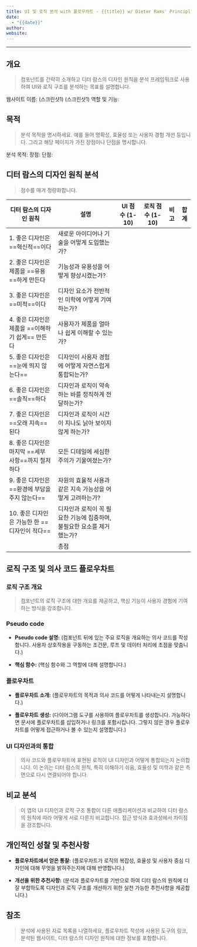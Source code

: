 ```yaml
---
title: UI 및 로직 분석 with 플로우차트 - {{title}} w/ Dieter Rams' Principles
date:
  - "{{date}}"
author: 
website:
---
```

---

## 개요
> 컴포넌트를 간략히 소개하고 디터 람스의 디자인 원칙을 분석 프레임워크로 사용하여 UI와 로직 구조를 분석하는 목표를 설명합니다.

웹사이트 이름: 
(스크린샷1)
(스크린샷1)
역할 및 기능:

## 목적
> 분석 목적을 명시하세요. 예를 들어 명확성, 효율성 또는 사용자 경험 개선 등입니다. 그리고 해당 페이지가 가진 장점이나 단점을 명시합니다. 
 
분석 목적:
장점:
단점:
## 디터 람스의 디자인 원칙 분석
>  점수를 매겨 정량화합니다.

| 디터 람스의 디자인 원칙                   | 설명                                       | UI 점수 (1-10) | 로직 점수 (1-10) | 비고  | 합계  |
| ------------------------------- | ---------------------------------------- | ------------ | ------------ | --- | --- |
| 1. 좋은 디자인은 ==혁신적==이다            | 새로운 아이디어나 기술을 어떻게 도입했는가?                 |              |              |     |     |
| 2. 좋은 디자인은 제품을 ==유용==하게 만든다     | 기능성과 유용성을 어떻게 향상시켰는가?                    |              |              |     |     |
| 3. 좋은 디자인은 ==미적==이다             | 디자인 요소가 전반적인 미학에 어떻게 기여하는가?              |              |              |     |     |
| 4. 좋은 디자인은 제품을 ==이해하기 쉽게== 만든다  | 사용자가 제품을 얼마나 쉽게 이해할 수 있는가?               |              |              |     |     |
| 5. 좋은 디자인은 ==눈에 띄지 않는다==        | 디자인이 사용자 경험에 어떻게 자연스럽게 통합되는가?            |              |              |     |     |
| 6. 좋은 디자인은 ==솔직==하다             | 디자인과 로직이 약속하는 바를 정직하게 전달하는가?             |              |              |     |     |
| 7. 좋은 디자인은 ==오래 지속==된다          | 디자인과 로직이 시간이 지나도 낡아 보이지 않게 하는가?          |              |              |     |     |
| 8. 좋은 디자인은 마지막 ==세부 사항==까지 철저하다 | 모든 디테일에 세심한 주의가 기울여졌는가?                  |              |              |     |     |
| 9. 좋은 디자인은 ==환경에 부담을 주지 않는다==   | 자원의 효율적 사용과 같은 지속 가능성을 어떻게 고려하는가?        |              |              |     |     |
| 10. 좋은 디자인은 가능한 한 ==디자인이 적다==   | 디자인과 로직이 꼭 필요한 기능에 집중하며, 불필요한 요소를 제거했는가? |              |              |     |     |
|                                 | 총점                                       |              |              |     |     |
<!-- TBLFM: @I$>..@12$>=sum($3..$-1) -->
<!-- TBLFM: @>$3..@>$4=sum(@I..@-1) -->

## 로직 구조 및 의사 코드 플로우차트
### 로직 구조 개요
> 컴포넌트의 로직 구조에 대한 개요를 제공하고, 핵심 기능이 사용자 경험에 기여하는 방식을 강조합니다.

### Pseudo code

- **Pseudo code 설명:** 
(컴포넌트 뒤에 있는 주요 로직을 개요하는 의사 코드를 작성합니다. 사용자 상호작용을 구동하는 조건문, 루프 및 데이터 처리에 초점을 맞춥니다.)

- **핵심 함수:** 
(핵심 함수와 그 역할에 대해 설명합니다.)

### 플로우차트

- **플로우차트 소개:** 
(플로우차트의 목적과 의사 코드를 어떻게 나타내는지 설명합니다.)

- **플로우차트 생성:** 
(다이어그램 도구를 사용하여 플로우차트를 생성합니다. 가능하다면 문서에 플로우차트를 삽입하거나 링크를 포함시킵니다. 그렇지 않은 경우 플로우차트를 어떻게 접근하거나 볼 수 있는지 설명합니다.)

### UI 디자인과의 통합
> 의사 코드와 플로우차트에 표현된 로직이 UI 디자인과 어떻게 통합되는지 논의합니다. 이 논의는 디터 람스의 원칙, 특히 이해하기 쉬움, 효율성 및 미학과 같은 측면으로 다시 연결되어야 합니다.

## 비교 분석
> 이 앱의 UI 디자인과 로직 구조 통합이 다른 애플리케이션과 비교하여 디터 람스의 원칙에 따라 어떻게 서로 다른지 비교합니다. 접근 방식과 효과성에서 차이점을 강조합니다.

## 개인적인 성찰 및 추천사항

- **플로우차트에서 얻은 통찰:** 
(플로우차트가 로직의 복잡성, 효율성 및 사용자 중심 디자인에 대해 무엇을 밝혀주는지에 대해 반영합니다.)

- **개선을 위한 추천사항:** 
(분석과 플로우차트를 기반으로 하여 디터 람스의 원칙에 더 잘 부합하도록 디자인과 로직 구조를 개선하기 위한 실천 가능한 추천사항을 제공합니다.)

## 참조

> 분석에 사용된 자료 목록을 나열하세요, 플로우차트 작성에 사용된 도구의 링크, 분석된 웹사이트, 디터 람스의 디자인 원칙에 대한 정보를 포함합니다.

